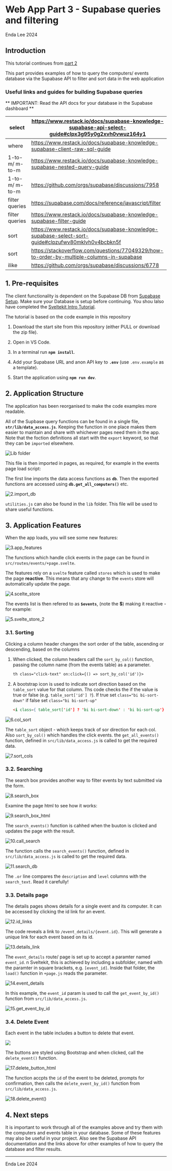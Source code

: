 # Web App Part 3 - Supabase queries and filtering

Enda Lee 2024



## Introduction

This tutorial continues from [part 2](https://github.com/elee-tudublin/2024.Y2.3_Project_sveltekit_show_data) 

This part provides examples of how to query the computers/ events database via the Supabase API to filter and sort data in the web application



### Useful links and guides for building Supabase queries

** IMPORTANT: Read the API docs for your database in the Supabase dashboard **   

| select         | https://www.restack.io/docs/supabase-knowledge-supabase-api-select-guide#clpx3g95y0g2xvh0vwuz164y1 |
| -------------- | ------------------------------------------------------------ |
| where          | https://www.restack.io/docs/supabase-knowledge-supabase-client-raw-sql-guide |
| 1-to-m/ m-to-m | https://www.restack.io/docs/supabase-knowledge-supabase-nested-query-guide |
| 1-to-m/ m-to-m | https://github.com/orgs/supabase/discussions/7958            |
| filter queries | https://supabase.com/docs/reference/javascript/filter        |
| filter queries | https://www.restack.io/docs/supabase-knowledge-supabase-filter-guide |
| sort           | https://www.restack.io/docs/supabase-knowledge-supabase-select-sort-guide#clpzufwv80mklvh0v4bcbkn5f |
| sort           | https://stackoverflow.com/questions/77049329/how-to-order-by-multiple-columns-in-supabase |
| ilike          | https://github.com/orgs/supabase/discussions/6778            |



## 1. Pre-requisites

The client functionality is dependent on the Supabase DB from [Supabase Setup](https://github.com/elee-tudublin/2024.Y2-Project_Supabase_Setup). Make sure your Database is setup before continuing. You shou lalso have completed the [Sveltekit Intro Tutorial](https://github.com/elee-tudublin/2024.Y2.2_Project_sveltekit_intro).

The tutorial is based on the code example in this repository

1. Download the start site from this repository (either PULL or download the zip file).

2. Open in VS Code.

3. In a terminal run **`npm install`**.

4. Add your Supabase URL and anon API key to  **`.env`** (use `.env.example` as a template). 

5. Start the application using **`npm run dev`**.



## 2. Application Structure

The application has been reorganised to make the code examples more readable.

All of the Supbase query functions can be found in a single file, **`str/lib/data_access.js`**.   Keeping the  function in one place makes them easier to maintain and share with whichever pages need them in the app. Note that the foction definitions all start with the `export` keyword, so that they can be `imported` elsewhere.

![Lib folder](assets/1.lib_folder.png)



This file is then imported in pages, as required, for example in the events page load script:

The first line imports the data access functions as **`db`**. Then the exported functions are accessed using **`db.get_all_computers()`** etc.

![2.import_db](assets/2.import_db.png)



`utilities.js` can also be found in the `lib` folder. This file will be used to share useful functions.



## 3. Application Features

When the app loads, you will see some new features:

![3.app_features](assets/3.app_features.png)



The functions which handle click events in the page can be found in `src/routes/events/+page.svelte`. 

The features rely on a `svelte` feature called `stores` which is used to make the page **reactive**. This means that any change to the `events` store will automatically update the page.  

![4.scelte_store](assets/4.scelte_store.png)



The events list is then refered to as **`$events`**, (note the **$**) making it reactive - for example:

![5.svelte_store_2](assets/5.svelte_store_2.png)

### 3.1. Sorting

Clicking a column header changes the sort order of the table, ascending or descending, based on the columns

1. When clicked,  the column headers call the `sort_by_col()` function, passing the column name (from the events table) as a parameter.

   ```html
   th class="click-text" on:click={() => sort_by_col('id')}>
   ```

   

2. A bootstrap icon is used to indicate sort direction based on the `table_sort` value for that column. Ths code checks the if the value is true or false (e.g. `table_sort['id'] ?`). If true set   `class="bi bi-sort-down"`  if false set `class="bi bi-sort-up"`

   ```html
   <i class={ table_sort['id'] ? 'bi bi-sort-down' : 'bi bi-sort-up'}
   ```

![6.col_sort](assets/6.col_sort.png)



The `table_sort` object - which keeps track of sor direction for each col. Also `sort_by_col()` which handles the click events. the `get_all_events()` function, defined in `src/lib/data_access.js` is called to get the required data.

![7.sort_cols](assets/7.sort_cols.png)



### 3.2. Searching

The search box provides another way to filter events by text submitted via the form.

![8.search_box](assets/8.search_box.png)

Examine the page html to see how it works:

![9.search_box_html](assets/9.search_box_html.png)



The `search_events()` function is cahhed when the buuton is clicked and updates the page with the result.

![10.call_search](assets/10.call_search.png)



The function calls the `search_events()` function, defined in `src/lib/data_access.js` is called to get the required data.

![11.search_db](assets/11.search_db.png)

The `.or` line compares the `description` and `level` columns with the `search_text`. Read it carefully!



### 3.3. Details page

The details pages shows details for a single event and its computer. It can be accessed by clicking the id link for an event.

![12.id_links](assets/12.id_links.png)



The code reveals a link to `/event_details/{event.id}`. This will generate a unique link for each event based on its id.

![13.details_link](assets/13.details_link.png) 



The `event_details` route/ page is set up to accept a paramter named `event_id`. n Sveltekit, this is achieved by including a subfolder, named with the paramter in square brackets, e.g. `[event_id]`. Inside that folder, the `load()` function in `+page.js` reads the parameter. 

![14.event_details](assets/14.event_details.png)

In this example, the `event_id` param is used to call the `get_event_by_id()`  function from `src/lib/data_access.js`.

![15.get_event_by_id](assets/15.get_event_by_id.png)



### 3.4. Delete Event

Each event in the table includes a button to delete that event.

![](assets/16.delete_button_prompt.png) 



The buttons are styled using Bootstrap and when clicked, call the `delete_event()` function. 

![17.delete_button_html](assets/17.delete_button_html.png)



The function accpts the `id` of the event to be deleted, prompts for confirmation, then calls the `delete_event_by_id()` function from `src/lib/data_access.js`.

![18.delete_event()](assets/18.delete_event().png)



## 4. Next steps

It is important to work through all of the examples above and try them with the computers and events table in your database. Some of these features may also be useful in your project. Also see the Supabase API documentation and the links above for other examples of how to query the database and filter results.



------

Enda Lee 2024
